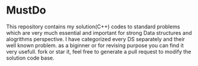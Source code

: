 # MustDo
This repository contains my solution(C++) codes to standard problems which are very much essential and important for strong Data structures and alogrithms perspective. 
I have categorized every DS separately and their well known problem. as a biginner or for revising purpose you can find it very usefull. fork or star it, feel free to generate a pull request to modify the solution code base. 
